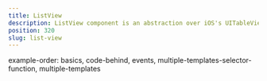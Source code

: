 ```yaml
---
title: ListView
description: ListView component is an abstraction over iOS's UITableView and Android's widget.ListView, which provides functionality for displaying a collection of values,which is present in an array. The component allows adding new items runtime and includes a feature - itamTap event, which helps to handle, which cell is selected.
position: 320
slug: list-view
---
```

example-order: basics, code-behind, events, multiple-templates-selector-function, multiple-templates
